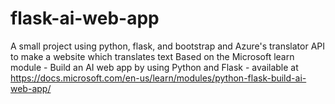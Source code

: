 # flask-ai-web-app
A small project using python, flask, and bootstrap and Azure's translator API to make a website which translates text
Based on the Microsoft learn module - Build an AI web app by using Python and Flask - available at https://docs.microsoft.com/en-us/learn/modules/python-flask-build-ai-web-app/
